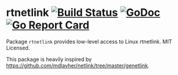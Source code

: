 rtnetlink [![Build Status](https://travis-ci.org/jsimonetti/rtnetlink.svg?branch=master)](https://travis-ci.org/jsimonetti/rtnetlink) [![GoDoc](https://godoc.org/github.com/jsimonetti/rtnetlink?status.svg)](https://godoc.org/github.com/jsimonetti/rtnetlink) [![Go Report Card](https://goreportcard.com/badge/github.com/jsimonetti/rtnetlink)](https://goreportcard.com/report/github.com/jsimonetti/rtnetlink)
=======

Package `rtnetlink` provides low-level access to Linux rtnetlink.
MIT Licensed.

This package is heavily inspired by https://github.com/mdlayher/netlink/tree/master/genetlink.